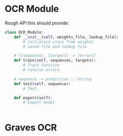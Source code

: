 OCR Module
===

Rough API this should provide:

```python
class OCR_Module:
    def __init__(self, weights_file, lookup_file):
        # initialize class from weights 
        # saved file and lookup file

    # ([sequence], [target]) -> [errors]
    def train(self, sequences, targets):
        # Train function
        # returns errors

    # sequence -> prediction :: String
    def test(self, sequence):
        # Test.

    def export(self):
        # Export model
    
```



# Graves OCR
